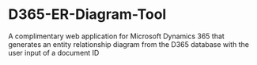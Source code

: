 # D365-ER-Diagram-Tool
A complimentary web application for Microsoft Dynamics 365 that generates an entity relationship diagram from the D365 database with the user input of a document ID
